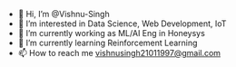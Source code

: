 - 👋 Hi, I’m @Vishnu-Singh
- 👀 I’m interested in Data Science, Web Development, IoT
- 🌱 I’m currently working as ML/AI Eng in Honeysys
- 🌱 I’m currently learning Reinforcement Learning
- 📫 How to reach me vishnusingh21011997@gmail.com

<!---
Vishnu-Singh/Vishnu-Singh is a ✨ special ✨ repository because its `README.md` (this file) appears on your GitHub profile.
You can click the Preview link to take a look at your changes.
--->
